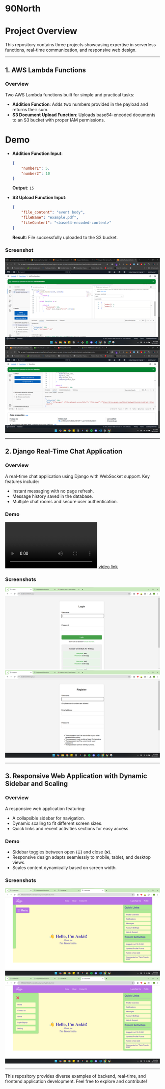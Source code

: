 # 90North
# Project Overview

This repository contains three projects showcasing expertise in serverless functions, real-time communication, and responsive web design.

---

## 1. AWS Lambda Functions

### Overview  
Two AWS Lambda functions built for simple and practical tasks:
- **Addition Function**: Adds two numbers provided in the payload and returns their sum.
- **S3 Document Upload Function**: Uploads base64-encoded documents to an S3 bucket with proper IAM permissions.

# Demo
- **Addition Function Input**:  
  ```json
  {
      "number1": 5,
      "number2": 10
  }
  ```
  **Output**: `15`

- **S3 Upload Function Input**:  
  ```json
  {
      "file_content": "event body",
      "fileName": "example.pdf",
      "fileContent": "<base64-encoded-content>"
  }
  ```
  **Result**: File successfully uploaded to the S3 bucket.

### Screenshot

![Addition Lambda Function](AddTwoNumberss.png) 
![S3 Document Upload Function](StoreADocSS.png)


---

## 2. Django Real-Time Chat Application

### Overview  
A real-time chat application using Django with WebSocket support. Key features include:
- Instant messaging with no page refresh.
- Message history saved in the database.
- Multiple chat rooms and secure user authentication.

### Demo
<video controls src="2025-01-20 15-01-35.mp4" title="Title"></video>
[video link](<https://drive.google.com/file/d/1F2899jDNi6wGD_mFfC-xnNYK3qqguitN/view?usp=sharing>)


### Screenshots
![alt text](<Screenshot 2025-01-20 151420.png>) 
![alt text](<Screenshot 2025-01-20 151441.png>)

---

## 3. Responsive Web Application with Dynamic Sidebar and Scaling

### Overview  
A responsive web application featuring:
- A collapsible sidebar for navigation.
- Dynamic scaling to fit different screen sizes.
- Quick links and recent activities sections for easy access.

### Demo
- Sidebar toggles between open (`☰`) and close (`❌`).
- Responsive design adapts seamlessly to mobile, tablet, and desktop views.
- Scales content dynamically based on screen width.

### Screenshots
![alt text](<Screenshot 2025-01-20 150341.png>)
![alt text](<Screenshot 2025-01-20 150446.png>)

---

This repository provides diverse examples of backend, real-time, and frontend application development. Feel free to explore and contribute!

